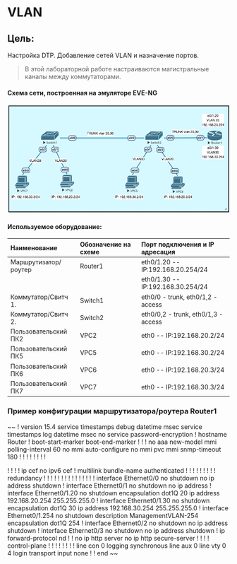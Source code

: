 # VLAN

## Цель:
Настройка DTP.
Добавление сетей VLAN и назначение портов.

> В этой лабораторной работе настраиваются магистральные каналы между коммутаторами.


#### Схема сети, построенная на эмуляторе EVE-NG
![](https://github.com/Samurai1135/otus-network-engeneer/blob/73da4c02996a5d358a01fa937864a16ec8272ce5/Lab-01/NetworkScheme/%D0%A1%D1%85%D0%B5%D0%BC%D0%B0%20%D1%81%D0%B5%D1%82%D0%B8%20%D0%B2%20EVE-ng.png)



#### Используемое оборудование:

| Наименование       | Обозначение на схеме |  Порт подключения и    IP адресация |
| :----------------- | :------------------- | :---------------------------------- |
|Маршрутизатор/роутер| Router1              |  eth0/1.20 -- IP:192.168.20.254/24  |  
|                    |                      |  eth0/1.30 --  IP:192.168.30.254/24 |
|Коммутатор/Свитч 1. | Switch1              |  eth0/0 - trunk, eth0/1,2 - access  |
|Коммутатор/Свитч 2. | Switch2              |  eth0/0,2 - trunk, eth0/1,3 - access|
|Пользовательский ПК2| VPC2                 |  eth0 -- IP:192.168.20.2/24         |
|Пользовательский ПК5| VPC5                 |  eth0 -- IP:192.168.30.2/24         |
|Пользовательский ПК6| VPC6                 |  eth0 -- IP:192.168.20.3/24         | 
|Пользовательский ПК7| VPC7                 |  eth0 -- IP:192.168.30.3/24         |



### Пример конфигурации маршрутизатора/роутера Router1

~~
!
version 15.4
service timestamps debug datetime msec
service timestamps log datetime msec
no service password-encryption
!
hostname Router
!
boot-start-marker
boot-end-marker
!
!
!
no aaa new-model
mmi polling-interval 60
no mmi auto-configure
no mmi pvc
mmi snmp-timeout 180
!
!
!
!
!
!
!
!


!
!
!
!
ip cef
no ipv6 cef
!
multilink bundle-name authenticated
!
!
!
!
!
!
!
!
!
redundancy
!
!
! 
!
!
!
!
!
!
!
!
!
!
!
!
interface Ethernet0/0
 no shutdown
 no ip address
 shutdown
!
interface Ethernet0/1
 no shutdown
 no ip address
!
interface Ethernet0/1.20
 no shutdown
 encapsulation dot1Q 20
 ip address 192.168.20.254 255.255.255.0
!
interface Ethernet0/1.30
 no shutdown
 encapsulation dot1Q 30
 ip address 192.168.30.254 255.255.255.0
!
interface Ethernet0/1.254
 no shutdown
 description ManagementVLAN-254
 encapsulation dot1Q 254
!
interface Ethernet0/2
 no shutdown
 no ip address
 shutdown
!
interface Ethernet0/3
 no shutdown
 no ip address
 shutdown
!
ip forward-protocol nd
!
!
no ip http server
no ip http secure-server
!
!
!
!
control-plane
!
!
!
!
!
!
!
!
line con 0
 logging synchronous
line aux 0
line vty 0 4
 login
 transport input none
!
!
end
~~
